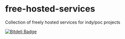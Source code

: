# free-hosted-services
Collection of freely hosted services for indy/poc projects

[![Bitdeli Badge](https://d2weczhvl823v0.cloudfront.net/lexandro/fhs/trend.png)](https://bitdeli.com/free "Bitdeli Badge")

